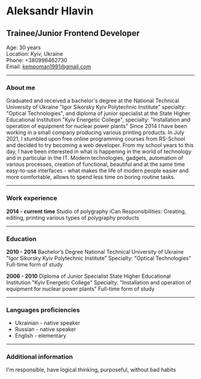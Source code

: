 # Aleksandr Hlavin 
## Trainee/Junior Frontend Developer
Age: 30 years    
Location: Kyiv, Ukraine   
Phone: +380996462730   
Email: kempoman1991@gmail.com    

---------------

### About me
Graduated and received a bachelor's degree at the National Technical University of Ukraine "Igor Sikorsky Kyiv Polytechnic Institute" specialty: "Optical Technologies", and diploma of junior specialist at the State Higher Educational Institution "Kyiv Energetic College", specialty: "Installation and operation of equipment for nuclear power plants"
Since 2014 I have been working in a small company producing various printing products.
In July 2021, I stumbled upon free online programming courses from RS-School and decided to try becoming a web developer. From my school years to this day, I have been interested in what is happening in the world of technology and in particular in the IT. Modern technologies, gadgets, automation of various processes, creation of functional, beautiful and at the same time easy-to-use interfaces - what makes the life of modern people easier and more comfortable, allows to spend less time on boring routine tasks.

---------

### Work experience
__2014 - current time__
Studio of polygraphy iCan
Responsibilities:
Creating, editing, printing various types of polygraphy products

-----------------------

### Education

__2010 - 2014__
Bachelor’s Degree
National Technical University of Ukraine "Igor Sikorsky Kyiv Polytechnic Institute"
Specialty: "Optical Technologies"
Full-time form of study


__2006 - 2010__
Diploma of Junior Specialist 
State Higher Educational Institution "Kyiv Energetic College"
Specialty: "Installation and operation of equipment for nuclear power plants"
Full-time form of study

------------------

### Languages proficiencies
 * Ukrainian - native speaker
 * Russian - native speaker
 * English - elementary 

--------------------

### Additional information
I'm responsible, have logical thinking, purposeful, without bad habits